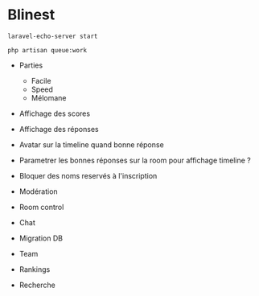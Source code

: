 # Blinest

```
laravel-echo-server start
```
```
php artisan queue:work
```
- Parties
	- Facile
	- Speed
	- Mélomane

- Affichage des scores
- Affichage des réponses
- Avatar sur la timeline quand bonne réponse
- Parametrer les bonnes réponses sur la room pour affichage timeline ?
- Bloquer des noms reservés à l'inscription
- Modération
- Room control
- Chat
- Migration DB
- Team
- Rankings
- Recherche
